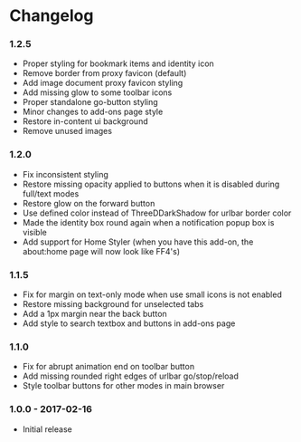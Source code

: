 # Changelog

### 1.2.5
- Proper styling for bookmark items and identity icon
- Remove border from proxy favicon (default)
- Add image document proxy favicon styling
- Add missing glow to some toolbar icons
- Proper standalone go-button styling
- Minor changes to add-ons page style
- Restore in-content ui background
- Remove unused images
	
### 1.2.0
- Fix inconsistent styling
- Restore missing opacity applied to buttons when it is disabled during full/text modes
- Restore glow on the forward button
- Use defined color instead of ThreeDDarkShadow for urlbar border color
- Made the identity box round again when a notification popup box is visible
- Add support for Home Styler (when you have this add-on, the about:home page will now look like FF4's)

### 1.1.5
- Fix for margin on text-only mode when use small icons is not enabled
- Restore missing background for unselected tabs
- Add a 1px margin near the back button
- Add style to search textbox and buttons in add-ons page

### 1.1.0
- Fix for abrupt animation end on toolbar button
- Add missing rounded right edges of urlbar go/stop/reload
- Style toolbar buttons for other modes in main browser

### 1.0.0 - 2017-02-16
- Initial release